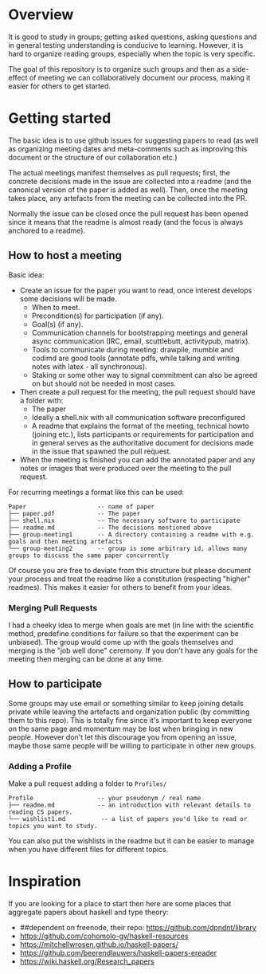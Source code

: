 # Overview

It is good to study in groups; getting asked questions, asking questions and in general testing understanding is conducive to learning. However, it is hard to organize reading groups, especially when the topic is very specific.

The goal of this repository is to organize such groups and then as a side-effect of meeting we can collaboratively document our process, making it easier for others to get started.


# Getting started

The basic idea is to use github issues for suggesting papers to read (as well as organizing meeting dates and meta-comments such as improving this document or the structure of our collaboration etc.) 

The actual meetings manifest themselves as pull requests; first, the concrete decisions made in the issue are collected into a readme (and the canonical version of the paper is added as well). Then, once the meeting takes place, any artefacts from the meeting can be collected into the PR.

Normally the issue can be closed once the pull request has been opened since it means that the readme is almost ready (and the focus is always anchored to a readme).



## How to host a meeting

Basic idea:

- Create an issue for the paper you want to read, once interest develops some decisions will be made.
  - When to meet.
  - Precondition(s) for participation (if any).
  - Goal(s) (if any).
  - Communication channels for bootstrapping meetings and general async communication (IRC, email, scuttlebutt, activitypub, matrix).
  - Tools to communicate during meeting:  drawpile, mumble and codimd are good tools (annotate pdfs, while talking and writing notes with latex - all synchronous).
  - Staking or some other way to signal commitment can also be agreed on but should not be needed in most cases.
- Then create a pull request for the meeting, the pull request should have a folder with:
  - The paper
  - Ideally a shell.nix with all communication software preconfigured
  - A readme that explains the format of the meeting, technical howto (joining etc.), lists participants or requirements for participation and in general serves as the authoritative document for decisions made in the issue that spawned the pull request.
- When the meeting is finished you can add the annotated paper and any notes or images that were produced over the meeting to the pull request.

For recurring meetings a format like this can be used:
```
Paper                    -- name of paper
├── paper.pdf            -- The paper
├── shell.nix            -- The necessary software to participate
├── readme.md            -- The decisions mentioned above
├── group-meeting1       -- A directory containing a readme with e.g. goals and then meeting artefacts
└── group-meeting2       -- group is some arbitrary id, allows many groups to discuss the same paper concurrently
```

Of course you are free to deviate from this structure but please document your process and treat the readme like a constitution (respecting "higher" readmes). This makes it easier for others to benefit from your ideas.

### Merging Pull Requests

I had a cheeky idea to merge when goals are met (in line with the scientific method, predefine conditions for failure so that the experiment can be unbiased). The group would come up with the goals themselves and merging is the "job well done" ceremony. If you don't have any goals for the meeting then merging can be done at any time.

## How to participate

Some groups may use email or something similar to keep joining details private while leaving the artefacts and organization public (by committing them to this repo). This is totally fine since it's important to keep everyone on the same page and momentum may be lost when bringing in new people. However don't let this discourage you from opening an issue, maybe those same people will be willing to participate in other new groups.

### Adding a Profile

Make a pull request adding a folder to `Profiles/`
```
Profile                  -- your pseudonym / real name
├── readme.md            -- an introduction with relevant details to reading CS papers.
└── wishlist1.md          -- a list of papers you'd like to read or topics you want to study.
```
You can also put the wishlists in the readme but it can be easier to manage when you have different files for different topics.


# Inspiration

If you are looking for a place to start then here are some places that aggregate papers about haskell and type theory:

- ##dependent on freenode, their repo: https://github.com/dpndnt/library
- https://github.com/cohomolo-gy/haskell-resources
- https://mitchellwrosen.github.io/haskell-papers/
- https://github.com/beerendlauwers/haskell-papers-ereader
- https://wiki.haskell.org/Research_papers
